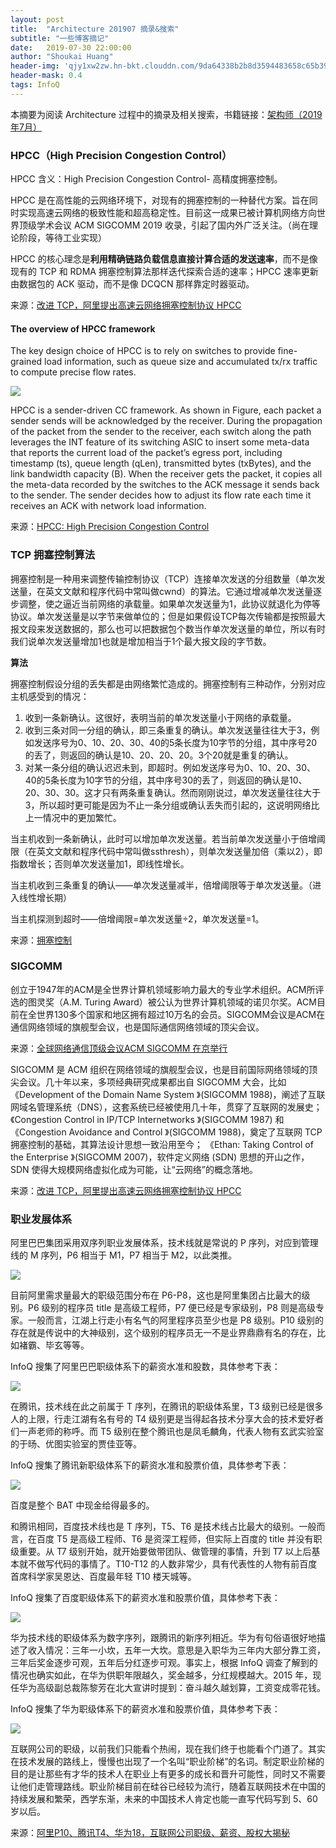 ```yaml
---
layout: post
title:  "Architecture 201907 摘录&搜索"
subtitle: "一些博客摘记"
date:   2019-07-30 22:00:00
author: "Shoukai Huang"
header-img: 'qjy1xw2zw.hn-bkt.clouddn.com/9da64338b2b8d3594483658c65b398cf.jpg'
header-mask: 0.4
tags: InfoQ
---
```


本摘要为阅读 Architecture 过程中的摘录及相关搜索，书籍链接：[架构师（2019年7月）](https://www.infoq.cn/article/MV34S6hCWTT7logZt_px)

### HPCC（High Precision Congestion Control）

HPCC 含义：High Precision Congestion Control- 高精度拥塞控制。

HPCC 是在高性能的云网络环境下，对现有的拥塞控制的一种替代方案。旨在同时实现高速云网络的极致性能和超高稳定性。目前这一成果已被计算机网络方向世界顶级学术会议 ACM SIGCOMM 2019 收录，引起了国内外广泛关注。（尚在理论阶段，等待工业实现）

HPCC 的核心理念是**利用精确链路负载信息直接计算合适的发送速率**，而不是像现有的 TCP 和 RDMA 拥塞控制算法那样迭代探索合适的速率；HPCC 速率更新由数据包的 ACK 驱动，而不是像 DCQCN 那样靠定时器驱动。

来源：[改进 TCP，阿里提出高速云网络拥塞控制协议 HPCC](https://www.infoq.cn/article/q-J1qOtjcDUmYDCbWTB3)

#### The overview of HPCC framework

The key design choice of HPCC is to rely on switches to provide fine-grained load information, such as queue size and accumulated tx/rx traffic to compute precise flow rates. 

![](http://qjy1xw2zw.hn-bkt.clouddn.com/80536776015117e4f8669ee1c7875eba.jpg)

HPCC is a sender-driven CC framework. As shown in Figure, each packet a sender sends will be acknowledged by the receiver. During the propagation of the packet from the sender to the receiver, each switch along the path leverages the INT feature of its switching ASIC to insert some meta-data that reports the current load of the packet’s egress port, including timestamp (ts), queue length (qLen), transmitted bytes (txBytes), and the link bandwidth capacity (B). When the receiver gets the packet, it copies all the meta-data recorded by the switches to the ACK message it sends back to the sender. The sender decides how to adjust its flow rate each time it receives an ACK with network load information.

来源：[HPCC: High Precision Congestion Control](https://schwartzpr.de/website/uploads/Alibaba-HPCC-High-Precision-Congestion-Control.pdf)


### TCP 拥塞控制算法

拥塞控制是一种用来调整传输控制协议（TCP）连接单次发送的分组数量（单次发送量，在英文文献和程序代码中常叫做cwnd）的算法。它通过增减单次发送量逐步调整，使之逼近当前网络的承载量。如果单次发送量为1，此协议就退化为停等协议。单次发送量是以字节来做单位的；但是如果假设TCP每次传输都是按照最大报文段来发送数据的，那么也可以把数据包个数当作单次发送量的单位，所以有时我们说单次发送量增加1也就是增加相当于1个最大报文段的字节数。

**算法**

拥塞控制假设分组的丢失都是由网络繁忙造成的。拥塞控制有三种动作，分别对应主机感受到的情况：

1. 收到一条新确认。这很好，表明当前的单次发送量小于网络的承载量。
2. 收到三条对同一分组的确认，即三条重复的确认。单次发送量往往大于3，例如发送序号为0、10、20、30、40的5条长度为10字节的分组，其中序号20的丢了，则返回的确认是10、20、20、20。3个20就是重复的确认。
3. 对某一条分组的确认迟迟未到，即超时。例如发送序号为0、10、20、30、40的5条长度为10字节的分组，其中序号30的丢了，则返回的确认是10、20、30、30。这才只有两条重复确认。然而刚刚说过，单次发送量往往大于3，所以超时更可能是因为不止一条分组或确认丢失而引起的，这说明网络比上一情况中的更加繁忙。

当主机收到一条新确认，此时可以增加单次发送量。若当前单次发送量小于倍增阈限（在英文文献和程序代码中常叫做ssthresh），则单次发送量加倍（乘以2），即指数增长；否则单次发送量加1，即线性增长。

当主机收到三条重复的确认——单次发送量减半，倍增阈限等于单次发送量。（进入线性增长期）

当主机探测到超时——倍增阈限=单次发送量÷2，单次发送量=1。

来源：[拥塞控制](https://zh.wikipedia.org/wiki/%E6%8B%A5%E5%A1%9E%E6%8E%A7%E5%88%B6)

### SIGCOMM

创立于1947年的ACM是全世界计算机领域影响力最大的专业学术组织。ACM所评选的图灵奖（A.M. Turing Award）被公认为世界计算机领域的诺贝尔奖。ACM目前在全世界130多个国家和地区拥有超过10万名的会员。SIGCOMM会议是ACM在通信网络领域的旗舰型会议，也是国际通信网络领域的顶尖会议。

来源：[全球网络通信顶级会议ACM SIGCOMM 在京举行](http://www.edu.cn/info/focus/xs_hui_yi/201908/t20190820_1679055.shtml)

SIGCOMM 是 ACM 组织在网络领域的旗舰型会议，也是目前国际网络领域的顶尖会议。几十年以来，多项经典研究成果都出自 SIGCOMM 大会，比如《Development of the Domain Name System 》(SIGCOMM 1988)，阐述了互联网域名管理系统（DNS），这套系统已经被使用几十年，贯穿了互联网的发展史；《Congestion Control in IP/TCP Internetworks 》(SIGCOMM 1987) 和《Congestion Avoidance and Control 》(SIGCOMM 1988)，奠定了互联网 TCP 拥塞控制的基础，其算法设计思想一致沿用至今； 《Ethan: Taking Control of the Enterprise 》(SIGCOMM 2007)，软件定义网络 (SDN) 思想的开山之作，SDN 使得大规模网络虚拟化成为可能，让“云网络”的概念落地。

来源：[改进 TCP，阿里提出高速云网络拥塞控制协议 HPCC](https://www.infoq.cn/article/q-J1qOtjcDUmYDCbWTB3)

### 职业发展体系

阿里巴巴集团采用双序列职业发展体系，技术线就是常说的 P 序列，对应到管理线的 M 序列，P6 相当于 M1，P7 相当于 M2，以此类推。

![](http://qjy1xw2zw.hn-bkt.clouddn.com/d1c5639c01a00d0c195124403742fcb2.jpg)

目前阿里需求量最大的职级范围分布在 P6-P8，这也是阿里集团占比最大的级别。P6 级别的程序员 title 是高级工程师，P7 便已经是专家级别，P8 则是高级专家。一般而言，江湖上行走小有名气的阿里程序员至少也是 P8 级别。P10 级别的存在就是传说中的大神级别，这个级别的程序员无一不是业界鼎鼎有名的存在，比如褚霸、毕玄等等。

InfoQ 搜集了阿里巴巴职级体系下的薪资水准和股数，具体参考下表：

![](http://qjy1xw2zw.hn-bkt.clouddn.com/064547adec3147f00444fdb7de26b00f.jpg)

在腾讯，技术线在此之前属于 T 序列，在腾讯的职级体系里，T3 级别已经是很多人的上限，行走江湖有名有号的 T4 级别更是当得起各技术分享大会的技术爱好者们一声老师的称呼。而 T5 级别在整个腾讯也是凤毛麟角，代表人物有玄武实验室的于旸、优图实验室的贾佳亚等。

InfoQ 搜集了腾讯新职级体系下的薪资水准和股票价值，具体参考下表：

![](http://qjy1xw2zw.hn-bkt.clouddn.com/3d550df05c94a11b6ff4195ca297948f.jpg)

百度是整个 BAT 中现金给得最多的。

和腾讯相同，百度技术线也是 T 序列，T5、T6 是技术线占比最大的级别。一般而言，在百度 T5 是高级工程师、T6 是资深工程师，但实际上百度的 title 并没有职级重要。从 T7 级别开始，就开始要做带团队、做管理的事情，升到 T7 以上后基本就不做写代码的事情了。T10-T12 的人数非常少，具有代表性的人物有前百度首席科学家吴恩达、百度最年轻 T10 楼天城等。

InfoQ 搜集了百度职级体系下的薪资水准和股票价值，具体参考下表：

![](http://qjy1xw2zw.hn-bkt.clouddn.com/1922e655394d7589e75d66ed161d1aeb.jpg)

华为技术线的职级体系为数字序列，跟腾讯的新序列相近。华为有句俗语很好地描述了收入情况：三年一小坎，五年一大坎。意思是入职华为三年内大部分靠工资，三年后奖金逐步可观，五年后分红逐步可观。事实上，根据 InfoQ 调查了解到的情况也确实如此，在华为供职年限越久，奖金越多，分红规模越大。2015 年，现任华为高级副总裁陈黎芳在北大宣讲时提到：奋斗越久越划算，工资变成零花钱。

InfoQ 搜集了华为职级体系下的薪资水准和股票价值，具体参考下表：

![](http://qjy1xw2zw.hn-bkt.clouddn.com/ca4cae01c01d4093bb087e193f9efe62.jpg)

互联网公司的职级，以前我们只能看个热闹，现在我们终于也能看个门道了。其实在技术发展的路线上，慢慢也出现了一个名叫“职业阶梯”的名词。制定职业阶梯的目的是让那些有才华的技术人在职业上有更多的成长和晋升可能性，同时又不需要让他们走管理路线。职业阶梯目前在硅谷已经较为流行，随着互联网技术在中国的持续发展和繁荣，西学东渐，未来的中国技术人肯定也能一直写代码写到 5、60 岁以后。


来源：[阿里P10、腾讯T4、华为18，互联网公司职级、薪资、股权大揭秘](https://mp.weixin.qq.com/s?__biz=MzIzNjUxMzk2NQ==&mid=2247491347&idx=2&sn=432d65ccf4a68043f839c4d0d9eac103)




